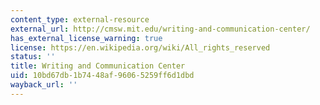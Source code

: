 ```yaml
---
content_type: external-resource
external_url: http://cmsw.mit.edu/writing-and-communication-center/
has_external_license_warning: true
license: https://en.wikipedia.org/wiki/All_rights_reserved
status: ''
title: Writing and Communication Center
uid: 10bd67db-1b74-48af-9606-5259ff6d1dbd
wayback_url: ''
---
```

